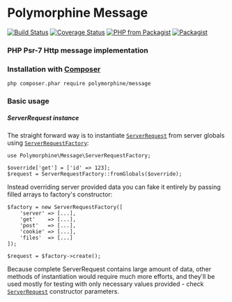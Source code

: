 # Polymorphine Message
[![Build Status](https://travis-ci.org/shudd3r/polymorphine-message.svg?branch=develop)](https://travis-ci.org/shudd3r/polymorphine-message)
[![Coverage Status](https://coveralls.io/repos/github/shudd3r/polymorphine-message/badge.svg?branch=develop)](https://coveralls.io/github/shudd3r/polymorphine-message?branch=develop)
[![PHP from Packagist](https://img.shields.io/packagist/php-v/polymorphine/message/dev-develop.svg)](https://packagist.org/packages/polymorphine/message)
[![Packagist](https://img.shields.io/packagist/l/polymorphine/message.svg)](https://packagist.org/packages/polymorphine/message)
### PHP Psr-7 Http message implementation

### Installation with [Composer](https://getcomposer.org/)
    php composer.phar require polymorphine/message

### Basic usage

##### ServerRequest instance
The straight forward way is to instantiate [`ServerRequest`](src/ServerRequest.php) from
server globals using [`ServerRequestFactory`](src/ServerRequestFactory.php):

    use Polymorphine\Message\ServerRequestFactory;
    
    $override['get'] = ['id' => 123];
    $request = ServerRequestFactory::fromGlobals($override);
    
Instead overriding server provided data you can fake it entirely by passing filled arrays to
factory's constructor:

    $factory = new ServerRequestFactory([
        'server' => [...],
        'get'    => [...],
        'post'   => [...],
        'cookie' => [...],
        'files'  => [...]
    ]);
    
    $request = $factory->create();

Because complete ServerRequest contains large amount of data, other methods of instantiation
would require much more efforts, and they'll be used mostly for testing with only necessary
values provided - check [`ServerRequest`](src/ServerRequest.php) constructor parameters.
